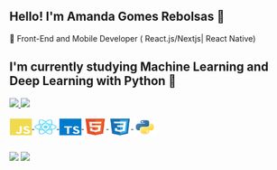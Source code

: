 ## Hello! I'm Amanda Gomes Rebolsas 👋

   🌱  Front-End and Mobile Developer ( React.js/Nextjs| React Native)
   ## I'm currently studying Machine Learning and Deep Learning with Python 🐍 

<div align="relative">
  <a href="https://github.com/Mandiegr">
  <img height="160em" src="https://github-readme-stats.vercel.app/api?username=Mandiegr&show_icons=true&theme=light&include_all_commits=true&count_private=true"/>
  <img height="160em"  src="https://github-readme-stats.vercel.app/api/top-langs/?username=Mandiegr&layout=compact&langs_count=7&theme=light"/>
</div>

  <div style="display: inline_block"><br>
  <img align="center" alt="mgr-Js" height="30" width="40" src="https://raw.githubusercontent.com/devicons/devicon/master/icons/javascript/javascript-plain.svg">
  <img align="center" alt="mgr-React" height="30" width="40" src="https://raw.githubusercontent.com/devicons/devicon/master/icons/react/react-original.svg">
  <img align="center" alt="mgr-TypeScript" height="30" width="40" src="https://raw.githubusercontent.com/devicons/devicon/master/icons/typescript/typescript-original.svg">
  <img align="center" alt="mgr-HTML" height="30" width="40" src="https://raw.githubusercontent.com/devicons/devicon/master/icons/html5/html5-original.svg">
  <img align="center" alt="mgr-CSS" height="30" width="40" src="https://raw.githubusercontent.com/devicons/devicon/master/icons/css3/css3-original.svg">
  <img align="center" alt="mgr-Python" height="30" width="40" src="https://raw.githubusercontent.com/devicons/devicon/master/icons/python/python-original.svg">
</div>
  
 ##
  <div> 
  <a href = "mailto:mendiiegr5@gmail.com"><img src="https://img.shields.io/badge/-Gmail-%23333?style=for-the-badge&logo=gmail&logoColor=white" target="_blank"></a>
  <a href="https://www.linkedin.com/in/amanda-gomes-rebolsas-5138a0222" target="_blank"><img src="https://img.shields.io/badge/-LinkedIn-%230077B5?style=for-the-badge&logo=linkedin&logoColor=white" target="_blank"></a> 
 
</div>

